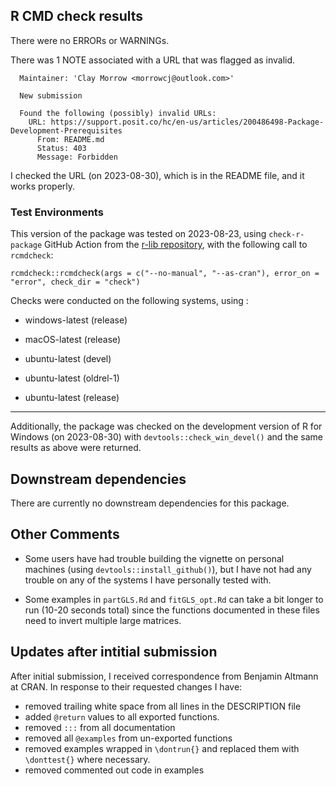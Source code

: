 ## R CMD check results

There were no ERRORs or WARNINGs.

There was 1 NOTE associated with a URL that was flagged as invalid.

```
  Maintainer: 'Clay Morrow <morrowcj@outlook.com>'
    
  New submission

  Found the following (possibly) invalid URLs:
    URL: https://support.posit.co/hc/en-us/articles/200486498-Package-Development-Prerequisites
      From: README.md
      Status: 403
      Message: Forbidden
```

I checked the URL (on 2023-08-30), which is in the README file, and it works properly.

### Test Environments

This version of the package was tested on 2023-08-23, using `check-r-package` GitHub Action from the 
[r-lib repository](https://github.com/r-lib/actions), with the following call to `rcmdcheck`:

```
rcmdcheck::rcmdcheck(args = c("--no-manual", "--as-cran"), error_on = "error", check_dir = "check")
```

Checks were conducted on the following systems, using :

  * windows-latest (release)
  
  * macOS-latest (release)
  
  * ubuntu-latest (devel)
  
  * ubuntu-latest (oldrel-1)
  
  * ubuntu-latest (release)
  
----  
  
Additionally, the package was checked on the development version of R for Windows 
(on 2023-08-30) with `devtools::check_win_devel()` and the same results as above
were returned. 

## Downstream dependencies

There are currently no downstream dependencies for this package.

## Other Comments

* Some users have had trouble building the vignette on personal machines 
(using `devtools::install_github()`), but I have not had any trouble on any 
of the systems I have personally tested with. 

* Some examples in `partGLS.Rd` and `fitGLS_opt.Rd` can take a bit longer to run
(10-20 seconds total) since the functions documented in these files need to 
invert multiple large matrices. 

## Updates after intitial submission

After initial submission, I received correspondence from Benjamin Altmann at CRAN. In response to their requested 
changes I have:

* removed trailing white space from all lines in the DESCRIPTION file
* added `@return` values to all exported functions. 
* removed `:::` from all documentation
* removed all `@examples` from un-exported functions
* removed examples wrapped in `\dontrun{}` and replaced them with `\donttest{}` where necessary.
* removed commented out code in examples


